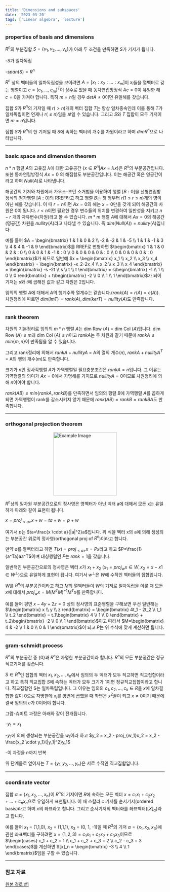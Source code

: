 ```yaml
---
title: 'Dimensions and subspaces'
date: '2023-03-20'
tags: ['Linear algebra', 'lecture']
---
```


### properties of basis and dimensions

$R^n$의 부분집합 $S = \{v_1, v_2, … , v_s\}$가 아래 두 조건을 만족하면 $S$가 기저가 됩니다.

-$S$가 일차독립

-$span(S) = R^n$

$R^n$ 상의 벡터들의 일차독립성을 보이려면 $A = [x_1 : x_2 :  … : x_m]$이 $x_i$들을 열벡터로 갖는 행렬이고 $c = [c_1, …, c_m]^T$이 상수로 있을 때 동차연립방정식 $Ac = 0$이 유일한 해 $c = 0$을 가져야 합니다. 특히 $m = n$일 경우 $detA \ne 0$이면 유일해를 갖습니다.

집합 $S$가 $R^n$의 기저일 때 $r(>n)$개의 벡터 집합 $T$는 항상 일차종속인데 이를 통해 $T$가 일차독립이면 언제나 $r(≤n)$임을 보일 수 있습니다. 그리고 $S$와 $T$  집합이 모두 기저이면 $m = n$입니다.

집합 $S$가 $R^n$의 한 기저일 때 $S$에 속하는 벡터의 개수를 차원이라고 하며 $dimR^n$으로 나타냅니다.

---

### basic space and dimension theorem

$n*n$ 행렬 $A$의 고윳값 $\lambda$에 대한 고유공간 $\{x \in R^n | Ax=\lambda x\}$은 $R^n$의 부분공간입니다. 또한 동차연립방정식 $Ax=0$ 의 해집합도 부분공간입니다. 이는 해공간 혹은 영공간이라고 하며 $Null(A)$로 나타냅니다.

해공간의 기저와 차원에서 가우스-조던 소거법을 이용하여 행렬 $[B:0]$을 선형연립방정식의 첨가행렬 $[A:0]$의 RREF라고 하고 행렬 $B$는 첫 행부터 $r(1 ≤ r ≤ n)$개의 영이 아닌 해를 갖습니다. 이 때 $r = n$이면 $Ax=0$의 해는 $x=0$만을 갖게 되어 해공간의 차원은 0이 됩니다. $r < n$이면 필요한 경우 변수들의 위치를 변경하여 일반성을 지키고 $n-r$ 개의 자유변수(차원)라고 볼 수 있습니다. $m*m$ 행렬 $A$에 대해서 $Ax=0$의 해공간(영공간) 차원을 $nullity(A)$라고 나타낼 수 있습니다. 즉 $dim(Null(A)) = nullity(A)$입니다.

예를 들어 $A = \begin{bmatrix} 1 & 1 & 0 & 2 \\ -2 & -2 & 1 & -5 \\ 1 & 1 & -1 & 3 \\ 4 & 4 & -1 & 9 \end{bmatrix}$를 RREF로 변형하면 $\begin{bmatrix} 1 & 1 & 0 & 2 & : 0 \\ 0 & 0 & 1 & -1 & : 0 \\ 0 & 0 & 0 & 0 & : 0 \\ 0 & 0 & 0 & 0 & : 0 \end{bmatrix}$가 되므로 일반해 $x = \begin{bmatrix} x_1 \\ x_2 \\ x_3 \\ x_4 \end{bmatrix} = \begin{bmatrix} -x_2-2x_4 \\ x_2 \\ x_3 \\ x_4 \end{bmatrix} = \begin{bmatrix} -s -2t \\ s \\ t \\ t \end{bmatrix} = s\begin{bmatrix} -1 \\ 1 \\ 0 \\ 0 \end{bmatrix} + t\begin{bmatrix} -2 \\ 0 \\ 1 \\ 1 \end{bmatrix}$가 되어 기저는 $s$와 $t$에 곱해진 값과 같고 차원은 2입니다.

임의의 행렬 $A$에 대해서 $A$의 행계수와 열계수는 같습니다.($rank(A) = r(A) = c(A)$). 차원정리에 따르면 $dim(lmT) = rank(A), dim(kerT) = nullity(A)$도 만족합니다.

---

### rank theorem

차원의 기본정리로 임의의 $m*n$ 행렬 $A$는 dim Row $(A)$ = dim Col $(A)$입니다. dim Row $(A) ≤ m$과 dim Col $(A) ≤ n$이고 $rankA$는 두 차원과 같기 때문에 $rankA ≤ min\{m, n\}$이 만족됨을 알 수 있습니다.

그리고 rank정리에 의해서 $rankA + nullityA$ = A의 열의 개수($n$), $rankA + nullityA^T$ = A의 행의 개수($m$)도 만족합니다.

크기가 $n$인 정사각행렬 $A$가 가역행렬일 필요충분조건은 $rankA = n$입니다. 그 이유는 가역행렬의 의미가 $Ax=0$에서 자명해를 가지므로 $nullityA = 0$이므로 차원정리에 의해 $n$이어야 합니다.

$rank(AB) ≤ min\{rankA, rankB\}$를 만족하면서 임의의 행렬 $B$에 가역행렬 $A$를 곱하게 되면 가역행렬이 rank를 감소시키지 않기 때문에 $rank(AB) = rankB = rankBA$도 만족합니다.

---

### orthogonal projection theorem

<img src="https://velog.velcdn.com/images/devjo/post/83dad265-0bbb-440f-8451-4e28dec06661/image.png" alt="Example Image" style="display: block; margin: 0 auto; height:200;" />

$R^n$상의 일차원 부분공간으로의 정사영은 영벡터가 아닌 벡터 a에 대해서 모든 x는 유일하게 아래와 같이 표현이 됩니다.

$x = proj_{<a>}x + w = ta + w = p + w$

여기서 $p$는 $ta=\frac{x \cdot a}{|a|^2}a$입니다. 위 식을 벡터 x의 a에 의해 생성되는 부분공간 위로의 정사영(orthogonal proj of $R^n$)이라고 합니다.

만약 $a$를 열벡터라고 하면 $T(x) = proj_{<a>}x = Px$라고 하고 $P=\frac{1}{a^Ta}aa^T$이며 대칭행렬인 $P$는 $rank=1$을 갖습니다.

일반적인 부분공간으로의 정사영은 벡터 $x$가 $x_1 + x_2$ ($x_1 = proj_{w}x \in W, x_2 = x-x1 \in W^{\bot}$)으로 유일하게 표현이 됩니다. 여기서 $w^{\bot}$은 $W$에 수직인 벡터들의 집합입니다.

$W$를 $R^n$의 부분공간이라고 하고 $M$의 열벡터들이 $W$의 기저로 일차독립을 이룰 때 모든 $x$에 대해서 $proj_{w}x = M(M^TM)^{-1}M^Tx$를 만족합니다.

예를 들어 평면 $x - 4y + 2z = 0$ 상의 정사영의 표준행렬을 구해보면 우선 일반해는  $\begin{bmatrix} x \\ y \\ z \end{bmatrix} = \begin{bmatrix} 4t_1 - 2t_2 \\ t_1 \\ t_2 \end{bmatrix} = t_1\begin{bmatrix} 4 \\ 1 \\ 0 \end{bmatrix} + t_2\begin{bmatrix} -2 \\ 0 \\ 1 \end{bmatrix}$이고 따라서 $M=\begin{bmatrix} 4 & -2 \\ 1 & 0 \\ 0 & 1 \end{bmatrix}$이 되고 $P$는 위 수식에 맞게 계산하면 됩니다.

---

### gram-schmidt process

$R^n$의 부분공간 중 $\{0\}$과 $R^n$은 자명한 부분공간이라 합니다. $R^n$의 모든 부분공간은 정규직교기저를 갖습니다.

$S \in R^n$인 집합의 벡터 $x_1, x_2, …, x_n$에서 임의의 두 벡터가 모두 직교하면 직교집합이라고 하고 특히 직교집합 $S$에 속하는 벡터가 모두 크기가 1이면 정규직교집합이라고 합니다. 직교집합인 S는 일차독립입니다. 그 이유는 임의의 $c_1, c_2,…,c_k \in R$을 $x$에 일차결합한 값이 0으로 자명한데 $x_i$를 양변에 곱했을 때 좌변은 $x^2$꼴이 되고 $x \ne 0$이기 때문에 결국 임의의 $c$가 0이어야 합니다.

그람-슈미트 과정은 아래와 같이 전개됩니다.

-$y_1 = x_1$

-$y_1$에 의해 생성되는 부분공간을 $w_1$이라 하고 $y_2 = x_2 - proj_{w_1}x_2 = x_2 - \frac{x_2 \cdot y_1}{|y_1|^2}y_1$

-이 과정을 $n$까지 반복

위 단계들로 얻어지는 $T=\{y_1, y_2, …, y_n\}$은 서로 수직인 직교집합입니다.

---

### coordinate vector

집합 $\alpha = \{x_1, x_2, …, x_n\}$이 $R^n$의 기저이면 $R$에 속하는 모든 벡터 $x = c_1x_1 + c_2x_2 + … + c_nx_n$으로 유일하게 표현됩니다. 이 때 스칼라 $c$ 기저를 순서기저(ordered basis)라고 하며 $x$의 좌표라고 합니다. 그리고 순서기저의 벡터화를 좌표벡터($[X]_\alpha$)라고 합니다.

예를 들어 $x_1$ = (1,1,0), $x_2$ = (1,1,1), $x_3$ = (0, 1, -1)일 때 $R^3$의 기저 $\alpha = \{x_1, x_2, x_3\}$에 관한 좌표벡터를 구하려면 $x = (1, 2, 3) = c_1x_1 + c_2x_2 + c_3x_3$이므로 $\begin{cases} c_1 + c_2 = 1 \\ c_1 + c_2 + c_3 = 2 \\ c_2 - c_3 = 3 \end{cases}$를 계산하면 $[x]_n = \begin{bmatrix} -3 \\ 4 \\ 1 \end{bmatrix}$임을 구할 수 있습니다.

---

### 참고 자료

[원본 경로 #1](http://matrix.skku.ac.kr/2015-Album/BigBook-LinearAlgebra-2015.pdf)